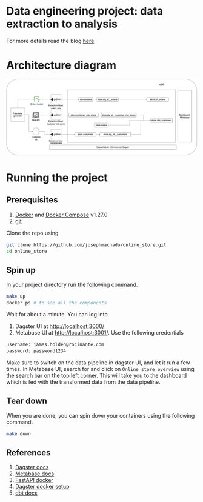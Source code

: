 # Data engineering project: data extraction to analysis

For more details read the blog [here](https://www.startdataengineering.com/post/data-engineering-project-e2e/)

# Architecture diagram

![Architecture](/assets/images/arch.png)
# Running the project

## Prerequisites

1. [Docker](https://docs.docker.com/engine/install/) and [Docker Compose](https://docs.docker.com/compose/install/) v1.27.0
2. [git](https://git-scm.com/book/en/v2/Getting-Started-Installing-Git)

Clone the repo using

```bash
git clone https://github.com/josephmachado/online_store.git
cd online_store
```

## Spin up

In your project directory run the following command.

```bash
make up
docker ps # to see all the components
```

Wait for about a minute. You can log into

1. Dagster UI at [http://localhost:3000/](http://localhost:3000/)
2. Metabase UI at [http://localhost:3001/](http://localhost:3001/). Use the following credentials

```bash
username: james.holden@rocinante.com
password: password1234
```

Make sure to switch on the data pipeline in dagster UI, and let it run a few times. In Metabase UI, search for and click on `Online store overview` using the search bar on the top left corner. This will take you to the dashboard which is fed with the transformed data from the data pipeline.

## Tear down

When you are done, you can spin down your containers using the following command.

```bash
make down
```

## References

1. [Dagster docs](https://docs.dagster.io/tutorial)
2. [Metabase docs](https://www.metabase.com/learn/getting-started/getting-started.html)
3. [FastAPI docker](https://fastapi.tiangolo.com/deployment/docker/)
4. [Dagster docker setup](https://github.com/dagster-io/dagster/tree/0.14.17/examples/deploy_docker)
5. [dbt docs](https://docs.getdbt.com/)